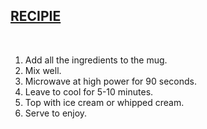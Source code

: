 ## <u> RECIPIE </u>

<br>

1. Add all the ingredients to the mug.
2. Mix well.
3. Microwave at high power for 90 seconds.
4. Leave to cool for 5-10 minutes.
5. Top with ice cream or whipped cream.
6. Serve to enjoy.